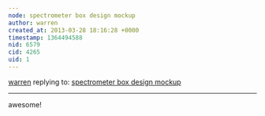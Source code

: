 ```yaml
---
node: spectrometer box design mockup
author: warren
created_at: 2013-03-28 18:16:28 +0000
timestamp: 1364494588
nid: 6579
cid: 4265
uid: 1
---
```




[warren](../profile/warren) replying to: [spectrometer box design mockup](../notes/liz/3-28-2013/spectrometer-box-design-mockup)

----
awesome!